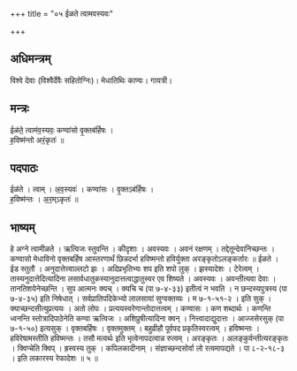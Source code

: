 +++
title = "०५ ईळते त्वामवस्यवः"

+++
## अधिमन्त्रम्
विश्वे देवाः (विश्वैर्देवैः सहितोग्निः)। मेधातिथिः काण्वः। गायत्री।

## मन्त्रः
ईळ॑ते॒ त्वाम॑व॒स्यवः॒ कण्वा॑सो वृ॒क्तब॑र्हिषः ।  
ह॒विष्म॑न्तो अरं॒कृतः॑ ॥

## पदपाठः
ईळ॑ते । त्वाम् । अ॒व॒स्यवः॑ । कण्वा॑सः । वृ॒क्तऽब॑र्हिषः ।  
ह॒विष्म॑न्तः । अ॒र॒म्ऽकृतः॑ ॥

## भाष्यम्
हे अग्ने त्वामीळते । ऋत्विजः स्तुवन्ति । कीदृशाः । अवस्यवः । अवनं रक्षणम् । तद्देतून्देवानिच्छन्तः । कण्वासो मेधाविनो वृक्तबर्हिष आस्तरणार्थं छिन्नदर्भा हविष्मन्तो हविर्युक्ता अरङ्कृतोऽलङ्कर्तारः ॥ ईळते । ईड स्तुतौ । अनुदात्तेत्त्वाल्लटो झः । अदिप्रभृतिभ्यः शप इति शपो लुक् । झस्यादेशः । टेरेत्वम् । तास्यनुदात्तेदित्यादिना लसार्वधातुकस्यानुदात्तत्वाद्धातुस्वर एव शिष्यते । अवस्यवः । अवन्तीत्यवा देवाः । तानतिशयेनेच्छन्ति । सुप आत्मनः क्यच् । क्यचि च (पा ७-४-३३) इतीत्वं न भवति । न छन्दस्यपुत्रस्य (पा ७-४-३५) इति निषेधात् । सर्वप्रातिपदिकेभ्यो लालसायां सुग्वक्तव्यः । म ७-१-५१-२ । इति सुक् । क्याच्छन्दसीत्युप्रत्ययः । अतो लोपः । प्रत्ययस्वरेणान्तोदात्तत्वम् । कण्वासः । कण शब्दार्थः । कणन्ति ध्वनन्ति स्तोत्रादिपाठेनेति कण्वा ऋत्विजः । अशिप्रुषीत्यादिना क्वन् । नित्त्वादाद्युदात्तः । आज्जसेरसुक् (पा ७-१-५०) इत्यसुक् । वृक्तबर्हिषः । वृक्तमुक्तम् । बहुव्रीहौ पूर्वपद प्रकृतिस्वरत्वम् । हविष्मन्तः । हविरेषामस्तीति हविष्मन्तः । तसौ मत्वर्थः इति भृत्वेनापदत्वान्न रुत्वम् । अरङ्कृतः । अलङ्कुर्वन्तीत्यरङ्कृतः । क्विप्चेति क्विप् । ह्रस्वस्य तुक् । कपिलकादीनाम् । संज्ञाच्छन्दसोर्वा लो रत्वमापद्यते । पा ८-२-१८-३ । इति लकारस्य रेफादेशः ॥ ५ ॥